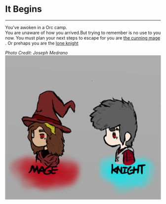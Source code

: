 # It Begins
---

You've awoken in a Orc camp.  
You are unaware of how you arrived.But trying to remember is no use to you now. You must plan your next steps to escape for you are 
 [the cunning mage ](escapesm.md). Or prehaps you are the [lone knight](knightescape.md)
 
 _Photo Credit: Joseph Medrano_  
 ![class](CLASS.png)